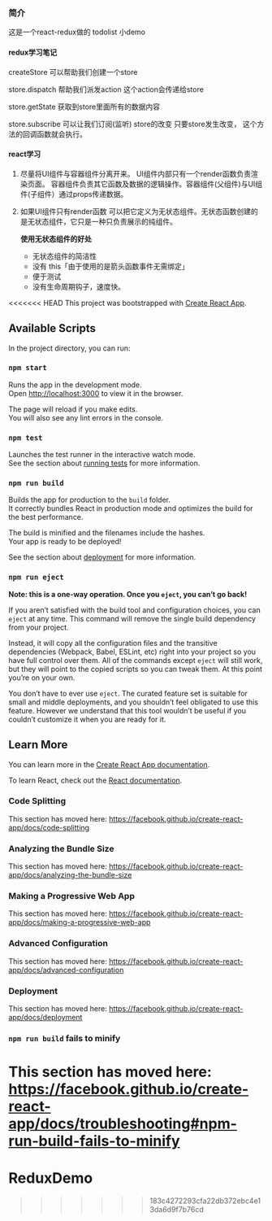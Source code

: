 ### 简介

这是一个react-redux做的 todolist 小demo

#### redux学习笔记

createStore  可以帮助我们创建一个store

store.dispatch  帮助我们派发action 这个action会传递给store

store.getState  获取到store里面所有的数据内容

store.subscribe  可以让我们订阅(监听) store的改变 只要store发生改变， 这个方法的回调函数就会执行。



#### react学习

1. 尽量将UI组件与容器组件分离开来。 UI组件内部只有一个render函数负责渲染页面。 容器组件负责其它函数及数据的逻辑操作。容器组件(父组件)与UI组件(子组件）通过props传递数据。 

2. 如果UI组件只有render函数 可以把它定义为无状态组件。无状态函数创建的是无状态组件，它只是一种只负责展示的纯组件。

   **使用无状态组件的好处**

   - 无状态组件的简洁性
   - 没有 this「由于使用的是箭头函数事件无需绑定」
   - 便于测试
   - 没有生命周期钩子，速度快。



<<<<<<< HEAD
This project was bootstrapped with [Create React App](https://github.com/facebook/create-react-app).

## Available Scripts

In the project directory, you can run:

### `npm start`

Runs the app in the development mode.<br>
Open [http://localhost:3000](http://localhost:3000) to view it in the browser.

The page will reload if you make edits.<br>
You will also see any lint errors in the console.

### `npm test`

Launches the test runner in the interactive watch mode.<br>
See the section about [running tests](https://facebook.github.io/create-react-app/docs/running-tests) for more information.

### `npm run build`

Builds the app for production to the `build` folder.<br>
It correctly bundles React in production mode and optimizes the build for the best performance.

The build is minified and the filenames include the hashes.<br>
Your app is ready to be deployed!

See the section about [deployment](https://facebook.github.io/create-react-app/docs/deployment) for more information.

### `npm run eject`

**Note: this is a one-way operation. Once you `eject`, you can’t go back!**

If you aren’t satisfied with the build tool and configuration choices, you can `eject` at any time. This command will remove the single build dependency from your project.

Instead, it will copy all the configuration files and the transitive dependencies (Webpack, Babel, ESLint, etc) right into your project so you have full control over them. All of the commands except `eject` will still work, but they will point to the copied scripts so you can tweak them. At this point you’re on your own.

You don’t have to ever use `eject`. The curated feature set is suitable for small and middle deployments, and you shouldn’t feel obligated to use this feature. However we understand that this tool wouldn’t be useful if you couldn’t customize it when you are ready for it.

## Learn More

You can learn more in the [Create React App documentation](https://facebook.github.io/create-react-app/docs/getting-started).

To learn React, check out the [React documentation](https://reactjs.org/).

### Code Splitting

This section has moved here: https://facebook.github.io/create-react-app/docs/code-splitting

### Analyzing the Bundle Size

This section has moved here: https://facebook.github.io/create-react-app/docs/analyzing-the-bundle-size

### Making a Progressive Web App

This section has moved here: https://facebook.github.io/create-react-app/docs/making-a-progressive-web-app

### Advanced Configuration

This section has moved here: https://facebook.github.io/create-react-app/docs/advanced-configuration

### Deployment

This section has moved here: https://facebook.github.io/create-react-app/docs/deployment

### `npm run build` fails to minify

This section has moved here: https://facebook.github.io/create-react-app/docs/troubleshooting#npm-run-build-fails-to-minify
=======
# ReduxDemo
>>>>>>> 183c4272293cfa22db372ebc4e13da6d9f7b76cd
